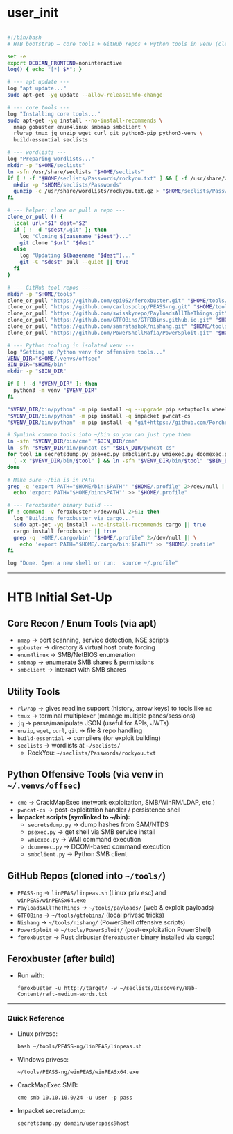 # user_init
```bash

#!/bin/bash
# HTB bootstrap — core tools + GitHub repos + Python tools in venv (clean).

set -e
export DEBIAN_FRONTEND=noninteractive
log() { echo "[*] $*"; }

# --- apt update ---
log "apt update..."
sudo apt-get -yq update --allow-releaseinfo-change

# --- core tools ---
log "Installing core tools..."
sudo apt-get -yq install --no-install-recommends \
  nmap gobuster enum4linux smbmap smbclient \
  rlwrap tmux jq unzip wget curl git python3-pip python3-venv \
  build-essential seclists

# --- wordlists ---
log "Preparing wordlists..."
mkdir -p "$HOME/seclists"
ln -sfn /usr/share/seclists "$HOME/seclists"
if [ ! -f "$HOME/seclists/Passwords/rockyou.txt" ] && [ -f /usr/share/wordlists/rockyou.txt.gz ]; then
  mkdir -p "$HOME/seclists/Passwords"
  gunzip -c /usr/share/wordlists/rockyou.txt.gz > "$HOME/seclists/Passwords/rockyou.txt" || true
fi

# --- helper: clone or pull a repo ---
clone_or_pull () {
  local url="$1" dest="$2"
  if [ ! -d "$dest/.git" ]; then
    log "Cloning $(basename "$dest")..."
    git clone "$url" "$dest"
  else
    log "Updating $(basename "$dest")..."
    git -C "$dest" pull --quiet || true
  fi
}

# --- GitHub tool repos ---
mkdir -p "$HOME/tools"
clone_or_pull "https://github.com/epi052/feroxbuster.git" "$HOME/tools/feroxbuster"
clone_or_pull "https://github.com/carlospolop/PEASS-ng.git" "$HOME/tools/PEASS-ng"
clone_or_pull "https://github.com/swisskyrepo/PayloadsAllTheThings.git" "$HOME/tools/payloads"
clone_or_pull "https://github.com/GTFOBins/GTFOBins.github.io.git" "$HOME/tools/gtfobins"
clone_or_pull "https://github.com/samratashok/nishang.git" "$HOME/tools/nishang"
clone_or_pull "https://github.com/PowerShellMafia/PowerSploit.git" "$HOME/tools/PowerSploit"

# --- Python tooling in isolated venv ---
log "Setting up Python venv for offensive tools..."
VENV_DIR="$HOME/.venvs/offsec"
BIN_DIR="$HOME/bin"
mkdir -p "$BIN_DIR"

if [ ! -d "$VENV_DIR" ]; then
  python3 -m venv "$VENV_DIR"
fi

"$VENV_DIR/bin/python" -m pip install -q --upgrade pip setuptools wheel
"$VENV_DIR/bin/python" -m pip install -q impacket pwncat-cs
"$VENV_DIR/bin/python" -m pip install -q "git+https://github.com/Porchetta-Industries/CrackMapExec.git"

# Symlink common tools into ~/bin so you can just type them
ln -sfn "$VENV_DIR/bin/cme" "$BIN_DIR/cme"
ln -sfn "$VENV_DIR/bin/pwncat-cs" "$BIN_DIR/pwncat-cs"
for tool in secretsdump.py psexec.py smbclient.py wmiexec.py dcomexec.py; do
  [ -x "$VENV_DIR/bin/$tool" ] && ln -sfn "$VENV_DIR/bin/$tool" "$BIN_DIR/$tool"
done

# Make sure ~/bin is in PATH
grep -q 'export PATH="$HOME/bin:$PATH"' "$HOME/.profile" 2>/dev/null || \
  echo 'export PATH="$HOME/bin:$PATH"' >> "$HOME/.profile"

# --- Feroxbuster binary build ---
if ! command -v feroxbuster >/dev/null 2>&1; then
  log "Building feroxbuster via cargo..."
  sudo apt-get -yq install --no-install-recommends cargo || true
  cargo install feroxbuster || true
  grep -q 'HOME/.cargo/bin' "$HOME/.profile" 2>/dev/null || \
    echo 'export PATH="$HOME/.cargo/bin:$PATH"' >> "$HOME/.profile"
fi

log "Done. Open a new shell or run:  source ~/.profile"

```
---
# HTB Initial Set-Up

## Core Recon / Enum Tools (via apt)

-   `nmap` → port scanning, service detection, NSE scripts
-   `gobuster` → directory & virtual host brute forcing
-   `enum4linux` → SMB/NetBIOS enumeration
-   `smbmap` → enumerate SMB shares & permissions
-   `smbclient` → interact with SMB shares

## Utility Tools

-   `rlwrap` → gives readline support (history, arrow keys) to tools like `nc`
-   `tmux` → terminal multiplexer (manage multiple panes/sessions)
-   `jq` → parse/manipulate JSON (useful for APIs, JWTs)
-   `unzip`, `wget`, `curl`, `git` → file & repo handling
-   `build-essential` → compilers (for exploit building)
-   `seclists` → wordlists at `~/seclists/`
    -   RockYou: `~/seclists/Passwords/rockyou.txt`

## Python Offensive Tools (via venv in `~/.venvs/offsec`)

-   `cme` → CrackMapExec (network exploitation, SMB/WinRM/LDAP, etc.)
-   `pwncat-cs` → post-exploitation handler / persistence shell
-   **Impacket scripts (symlinked to ~/bin):**
    -   `secretsdump.py` → dump hashes from SAM/NTDS
    -   `psexec.py` → get shell via SMB service install
    -   `wmiexec.py` → WMI command execution
    -   `dcomexec.py` → DCOM-based command execution
    -   `smbclient.py` → Python SMB client

## GitHub Repos (cloned into `~/tools/`)

-   `PEASS-ng` → `linPEAS/linpeas.sh` (Linux priv esc) and `winPEAS/winPEASx64.exe`
-   `PayloadsAllTheThings` → `~/tools/payloads/` (web & exploit payloads)
-   `GTFOBins` → `~/tools/gtfobins/` (local privesc tricks)
-   `Nishang` → `~/tools/nishang/` (PowerShell offensive scripts)
-   `PowerSploit` → `~/tools/PowerSploit/` (post-exploitation PowerShell)
-   `feroxbuster` → Rust dirbuster (`feroxbuster` binary installed via cargo)

## Feroxbuster (after build)

-   Run with:

    `feroxbuster -u http://target/ -w ~/seclists/Discovery/Web-Content/raft-medium-words.txt`

* * *

### Quick Reference

-   Linux privesc:

    `bash ~/tools/PEASS-ng/linPEAS/linpeas.sh`

-   Windows privesc:

    `~/tools/PEASS-ng/winPEAS/winPEASx64.exe`

-   CrackMapExec SMB:

    `cme smb 10.10.10.0/24 -u user -p pass`

-   Impacket secretsdump:

    `secretsdump.py domain/user:pass@host`

